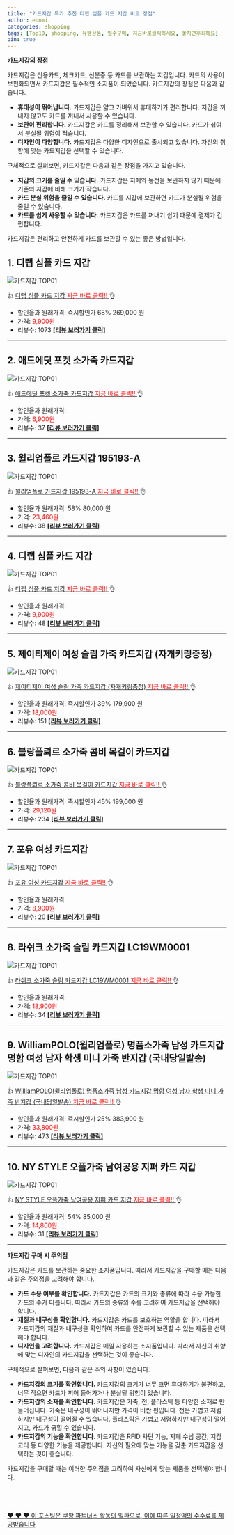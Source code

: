 ```yaml
---
title: "카드지갑 특가 추천 디랩 심플 카드 지갑 비교 장점"
author: eunmi.
categories: shopping
tags: [Top10, shopping, 유행상품, 필수구매, 지금바로클릭하세요, 놓치면후회해요]
pin: true
---
```

**카드지갑의 장점**

카드지갑은 신용카드, 체크카드, 신분증 등 카드를 보관하는 지갑입니다. 카드의 사용이 보편화되면서 카드지갑은 필수적인 소지품이 되었습니다. 카드지갑의 장점은 다음과 같습니다.

* **휴대성이 뛰어납니다.** 카드지갑은 얇고 가벼워서 휴대하기가 편리합니다. 지갑을 꺼내지 않고도 카드를 꺼내서 사용할 수 있습니다.
* **보관이 편리합니다.** 카드지갑은 카드를 정리해서 보관할 수 있습니다. 카드가 섞여서 분실될 위험이 적습니다.
* **디자인이 다양합니다.** 카드지갑은 다양한 디자인으로 출시되고 있습니다. 자신의 취향에 맞는 카드지갑을 선택할 수 있습니다.

구체적으로 살펴보면, 카드지갑은 다음과 같은 장점을 가지고 있습니다.

* **지갑의 크기를 줄일 수 있습니다.** 카드지갑은 지폐와 동전을 보관하지 않기 때문에 기존의 지갑에 비해 크기가 작습니다.
* **카드 분실 위험을 줄일 수 있습니다.** 카드를 지갑에 보관하면 카드가 분실될 위험을 줄일 수 있습니다.
* **카드를 쉽게 사용할 수 있습니다.** 카드지갑은 카드를 꺼내기 쉽기 때문에 결제가 간편합니다.

카드지갑은 편리하고 안전하게 카드를 보관할 수 있는 좋은 방법입니다.

   

## 1. 디랩 심플 카드 지갑

![카드지갑 TOP01](https://thumbnail6.coupangcdn.com/thumbnails/remote/230x230ex/image/retail/images/2020/06/24/15/0/e49e9291-569b-4d0f-9200-008ee8685a6b.jpg)


👍 [디랩 심플 카드 지갑 <font color=red> 지금 바로 클릭!! </font> ](https://link.coupang.com/re/AFFSDP?lptag=AF3617701&subid=GithubCoopas&pageKey=1410196660&traceid=V0-153&itemId=2446594123&vendorItemId=70952439804) 👌 


- 할인율과 원래가격: 즉시할인가 68%  269,000   원
- 가격: <span style='color:red'>9,900원</span>
- 리뷰수: 1073  [**[리뷰 보러가기 클릭]**](https://link.coupang.com/re/AFFSDP?lptag=AF3617701&subid=GithubCoopas&pageKey=1410196660&traceid=V0-153&itemId=2446594123&vendorItemId=70952439804)

---


   

## 2. 애드에딧 포켓 소가죽 카드지갑

![카드지갑 TOP01](https://thumbnail10.coupangcdn.com/thumbnails/remote/230x230ex/image/vendor_inventory/8404/6b3e319624d6c13ba9d48ae8ae51d6bf433c4b012ba3eee8c0995f639969.jpg)


👍 [애드에딧 포켓 소가죽 카드지갑 <font color=red> 지금 바로 클릭!! </font> ](https://link.coupang.com/re/AFFSDP?lptag=AF3617701&subid=GithubCoopas&pageKey=7282617057&traceid=V0-153&itemId=19380098416&vendorItemId=3078949358) 👌 


- 할인율과 원래가격: 
- 가격: <span style='color:red'>6,900원</span>
- 리뷰수: 37  [**[리뷰 보러가기 클릭]**](https://link.coupang.com/re/AFFSDP?lptag=AF3617701&subid=GithubCoopas&pageKey=7282617057&traceid=V0-153&itemId=19380098416&vendorItemId=3078949358)

---


   

## 3. 윌리엄폴로 카드지갑 195193-A

![카드지갑 TOP01](https://thumbnail7.coupangcdn.com/thumbnails/remote/230x230ex/image/vendor_inventory/b5ae/fb7caf1be85f2c74e73296c231ae1cfe595799ae92fef4834f991129cb9d.png)


👍 [윌리엄폴로 카드지갑 195193-A <font color=red> 지금 바로 클릭!! </font> ](https://link.coupang.com/re/AFFSDP?lptag=AF3617701&subid=GithubCoopas&pageKey=6654199073&traceid=V0-153&itemId=15256546791&vendorItemId=82572328956) 👌 


- 할인율과 원래가격: 58%  80,000   원
- 가격: <span style='color:red'>23,460원</span>
- 리뷰수: 38  [**[리뷰 보러가기 클릭]**](https://link.coupang.com/re/AFFSDP?lptag=AF3617701&subid=GithubCoopas&pageKey=6654199073&traceid=V0-153&itemId=15256546791&vendorItemId=82572328956)

---


   

## 4. 디랩 심플 카드 지갑

![카드지갑 TOP01](https://thumbnail8.coupangcdn.com/thumbnails/remote/230x230ex/image/retail/images/939510893572292-ddb9cc6f-68a9-4d8b-9f43-d8d044722701.jpg)


👍 [디랩 심플 카드 지갑 <font color=red> 지금 바로 클릭!! </font> ](https://link.coupang.com/re/AFFSDP?lptag=AF3617701&subid=GithubCoopas&pageKey=1749096427&traceid=V0-153&itemId=2978734125&vendorItemId=70952439775) 👌 


- 할인율과 원래가격: 
- 가격: <span style='color:red'>9,900원</span>
- 리뷰수: 48  [**[리뷰 보러가기 클릭]**](https://link.coupang.com/re/AFFSDP?lptag=AF3617701&subid=GithubCoopas&pageKey=1749096427&traceid=V0-153&itemId=2978734125&vendorItemId=70952439775)

---


   

## 5. 제이티제이 여성 슬림 가죽 카드지갑 (자개키링증정)

![카드지갑 TOP01](https://thumbnail7.coupangcdn.com/thumbnails/remote/230x230ex/image/vendor_inventory/659a/cace934153fae84e441111b5bf39c517ce0fd34a4b273c3c5773f3665f1d.jpg)


👍 [제이티제이 여성 슬림 가죽 카드지갑 (자개키링증정) <font color=red> 지금 바로 클릭!! </font> ](https://link.coupang.com/re/AFFSDP?lptag=AF3617701&subid=GithubCoopas&pageKey=7461152505&traceid=V0-153&itemId=19447515254&vendorItemId=86558471431) 👌 


- 할인율과 원래가격: 즉시할인가 39%  179,900   원
- 가격: <span style='color:red'>18,000원</span>
- 리뷰수: 151  [**[리뷰 보러가기 클릭]**](https://link.coupang.com/re/AFFSDP?lptag=AF3617701&subid=GithubCoopas&pageKey=7461152505&traceid=V0-153&itemId=19447515254&vendorItemId=86558471431)

---


   

## 6. 블랑플뢰르 소가죽 콤비 목걸이 카드지갑

![카드지갑 TOP01](https://thumbnail6.coupangcdn.com/thumbnails/remote/230x230ex/image/retail/images/636440579213960-a74cdd85-04c3-4bda-a5d8-41a6cecf4c1f.jpg)


👍 [블랑플뢰르 소가죽 콤비 목걸이 카드지갑 <font color=red> 지금 바로 클릭!! </font> ](https://link.coupang.com/re/AFFSDP?lptag=AF3617701&subid=GithubCoopas&pageKey=298399519&traceid=V0-153&itemId=939731075&vendorItemId=5325074730) 👌 


- 할인율과 원래가격: 즉시할인가 45%  199,000   원
- 가격: <span style='color:red'>29,120원</span>
- 리뷰수: 234  [**[리뷰 보러가기 클릭]**](https://link.coupang.com/re/AFFSDP?lptag=AF3617701&subid=GithubCoopas&pageKey=298399519&traceid=V0-153&itemId=939731075&vendorItemId=5325074730)

---


   

## 7. 포유 여성 카드지갑

![카드지갑 TOP01](https://thumbnail8.coupangcdn.com/thumbnails/remote/230x230ex/image/vendor_inventory/9b3d/2552ece0182181474371fad5aca898bc973407fbc163f5c446644fa720ba.jpg)


👍 [포유 여성 카드지갑 <font color=red> 지금 바로 클릭!! </font> ](https://link.coupang.com/re/AFFSDP?lptag=AF3617701&subid=GithubCoopas&pageKey=344973418&traceid=V0-153&itemId=1095638092&vendorItemId=85849612523) 👌 


- 할인율과 원래가격: 
- 가격: <span style='color:red'>8,900원</span>
- 리뷰수: 20  [**[리뷰 보러가기 클릭]**](https://link.coupang.com/re/AFFSDP?lptag=AF3617701&subid=GithubCoopas&pageKey=344973418&traceid=V0-153&itemId=1095638092&vendorItemId=85849612523)

---


   

## 8. 라쉬크 소가죽 슬림 카드지갑 LC19WM0001

![카드지갑 TOP01](https://thumbnail10.coupangcdn.com/thumbnails/remote/230x230ex/image/retail/images/3120429744513-10289702-260b-4175-aab5-f7fa53509a31.jpg)


👍 [라쉬크 소가죽 슬림 카드지갑 LC19WM0001 <font color=red> 지금 바로 클릭!! </font> ](https://link.coupang.com/re/AFFSDP?lptag=AF3617701&subid=GithubCoopas&pageKey=241721942&traceid=V0-153&itemId=768161333&vendorItemId=4939320801) 👌 


- 할인율과 원래가격: 
- 가격: <span style='color:red'>18,900원</span>
- 리뷰수: 34  [**[리뷰 보러가기 클릭]**](https://link.coupang.com/re/AFFSDP?lptag=AF3617701&subid=GithubCoopas&pageKey=241721942&traceid=V0-153&itemId=768161333&vendorItemId=4939320801)

---


   

## 9. WilliamPOLO(윌리엄폴로) 명품소가죽 남성 카드지갑 명함 여성 남자 학생 미니 가죽 반지갑 (국내당일발송)

![카드지갑 TOP01](https://thumbnail10.coupangcdn.com/thumbnails/remote/230x230ex/image/vendor_inventory/f79c/1b966f957893ce2acb3bf3bf696d96525b3c77804c42f0b2f2ad9a7fc53b.jpg)


👍 [WilliamPOLO(윌리엄폴로) 명품소가죽 남성 카드지갑 명함 여성 남자 학생 미니 가죽 반지갑 (국내당일발송) <font color=red> 지금 바로 클릭!! </font> ](https://link.coupang.com/re/AFFSDP?lptag=AF3617701&subid=GithubCoopas&pageKey=6765663746&traceid=V0-153&itemId=15869685480&vendorItemId=83079085643) 👌 


- 할인율과 원래가격: 즉시할인가 25%  383,900   원
- 가격: <span style='color:red'>33,800원</span>
- 리뷰수: 473  [**[리뷰 보러가기 클릭]**](https://link.coupang.com/re/AFFSDP?lptag=AF3617701&subid=GithubCoopas&pageKey=6765663746&traceid=V0-153&itemId=15869685480&vendorItemId=83079085643)

---


   

## 10. NY STYLE 오플가죽 남여공용 지퍼 카드 지갑

![카드지갑 TOP01](https://thumbnail6.coupangcdn.com/thumbnails/remote/230x230ex/image/vendor_inventory/6528/05c6c197074ce2eab28e01c62544bf6dcbc66351056717683910817bb404.jpg)


👍 [NY STYLE 오플가죽 남여공용 지퍼 카드 지갑 <font color=red> 지금 바로 클릭!! </font> ](https://link.coupang.com/re/AFFSDP?lptag=AF3617701&subid=GithubCoopas&pageKey=7451044985&traceid=V0-153&itemId=19397696583&vendorItemId=86549138634) 👌 


- 할인율과 원래가격: 54%  85,000   원
- 가격: <span style='color:red'>14,800원</span>
- 리뷰수: 31  [**[리뷰 보러가기 클릭]**](https://link.coupang.com/re/AFFSDP?lptag=AF3617701&subid=GithubCoopas&pageKey=7451044985&traceid=V0-153&itemId=19397696583&vendorItemId=86549138634)

---
**카드지갑 구매 시 주의점**

카드지갑은 카드를 보관하는 중요한 소지품입니다. 따라서 카드지갑을 구매할 때는 다음과 같은 주의점을 고려해야 합니다.

* **카드 수용 여부를 확인합니다.** 카드지갑은 카드의 크기와 종류에 따라 수용 가능한 카드의 수가 다릅니다. 따라서 카드의 종류와 수를 고려하여 카드지갑을 선택해야 합니다.
* **재질과 내구성을 확인합니다.** 카드지갑은 카드를 보호하는 역할을 합니다. 따라서 카드지갑의 재질과 내구성을 확인하여 카드를 안전하게 보관할 수 있는 제품을 선택해야 합니다.
* **디자인을 고려합니다.** 카드지갑은 매일 사용하는 소지품입니다. 따라서 자신의 취향에 맞는 디자인의 카드지갑을 선택하는 것이 좋습니다.

구체적으로 살펴보면, 다음과 같은 주의 사항이 있습니다.

* **카드지갑의 크기를 확인합니다.** 카드지갑의 크기가 너무 크면 휴대하기가 불편하고, 너무 작으면 카드가 끼어 들어가거나 분실될 위험이 있습니다.
* **카드지갑의 소재를 확인합니다.** 카드지갑은 가죽, 천, 플라스틱 등 다양한 소재로 만들어집니다. 가죽은 내구성이 뛰어나지만 가격이 비싼 편입니다. 천은 가볍고 저렴하지만 내구성이 떨어질 수 있습니다. 플라스틱은 가볍고 저렴하지만 내구성이 떨어지고, 카드가 긁힐 수 있습니다.
* **카드지갑의 기능을 확인합니다.** 카드지갑은 RFID 차단 기능, 지폐 수납 공간, 지갑 고리 등 다양한 기능을 제공합니다. 자신의 필요에 맞는 기능을 갖춘 카드지갑을 선택하는 것이 좋습니다.

카드지갑을 구매할 때는 이러한 주의점을 고려하여 자신에게 맞는 제품을 선택해야 합니다.<br><br><br><br><br> [ ❤ ❤ ❤ 이 포스팅은 쿠팡 파트너스 활동의 일환으로, 이에 따른 일정액의 수수료를 제공받습니다](https://link.coupang.com/a/bcEFyh)